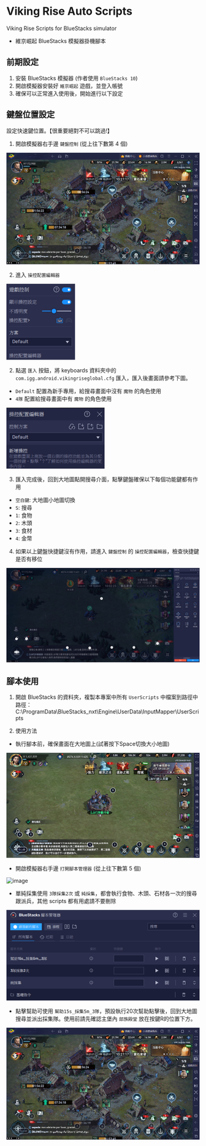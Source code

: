# Viking Rise Auto Scripts
Viking Rise Scripts for BlueStacks simulator
- 維京崛起 BlueStacks 模擬器掛機腳本

## 前期設定
1. 安裝 BlueStacks 模擬器 (作者使用 `BlueStacks 10`)
2. 開啟模擬器安裝好 `維京崛起` 遊戲，並登入帳號
3. 確保可以正常進入使用後，開始進行以下設定

## 鍵盤位置設定
設定快速鍵位置。【很重要絕對不可以跳過!】
1. 開啟模擬器右手邊 `鍵盤控制` (從上往下數第 4 個)

![image](https://github.com/yunchang1986/VikingRiseAutoScripts/blob/main/images/keyboard_1.png)

2. 進入 `操控配置編輯器`

![image](https://github.com/yunchang1986/VikingRiseAutoScripts/blob/main/images/keyboard_2.png)


2. 點選 `匯入` 按鈕，將 keyboards 資料夾中的 `com.igg.android.vikingriseglobal.cfg` 匯入，匯入後畫面請參考下圖。
- `Default` 配置為新手專用，給搜尋畫面中沒有 `魔物` 的角色使用
- `4隊` 配置給搜尋畫面中有 `魔物` 的角色使用

![image](https://github.com/yunchang1986/VikingRiseAutoScripts/blob/main/images/keyboard_3.png)

3. 匯入完成後，回到大地圖點開搜尋介面，點擊鍵盤確保以下每個功能鍵都有作用
- `空白鍵`: 大地圖小地圖切換
- `S`: 搜尋
- `1`: 食物
- `2`: 木頭
- `3`: 食材
- `4`: 金幣

4. 如果以上鍵盤快捷鍵沒有作用，請進入 `鍵盤控制` 的 `操控配置編輯器`，檢查快捷鍵是否有移位

![image](https://github.com/yunchang1986/VikingRiseAutoScripts/blob/main/images/keyboard_4.png)


## 腳本使用
1. 開啟 BlueStacks 的資料夾，複製本專案中所有 `UserScripts` 中檔案到路徑中
路徑：C:\ProgramData\BlueStacks_nxt\Engine\UserData\InputMapper\UserScripts

2. 使用方法
- 執行腳本前，確保畫面在大地圖上(試著按下Space切換大小地圖)

![image](https://github.com/yunchang1986/VikingRiseAutoScripts/blob/main/images/keyboard_6.png)

- 開啟模擬器右手邊 `打開腳本管理器` (從上往下數第 5 個)

![image](https://github.com/yunchang1986/VikingRiseAutoScripts/blob/main/images/keyboard_5.png)

- 單純採集使用 `3隊採集2次` 或 `純採集`，都會執行食物、木頭、石材各一次的搜尋跟派兵，其他 scripts 都有用處請不要刪除

![image](https://github.com/yunchang1986/VikingRiseAutoScripts/blob/main/images/scripts_1.png)

- 點擊幫助可使用 `幫助15s_採集5m_3隊`，預設執行20次幫助點擊後，回到大地圖搜尋並派出採集隊。使用前請先確認主堡內 `部族殿堂` 放在按鍵R的位置下方。

![image](https://github.com/yunchang1986/VikingRiseAutoScripts/blob/main/images/keyboard_1.png)

